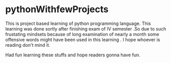 # pythonWithfewProjects
This is project based learning of python programming language. This learning was done sortly after finishing exam of IV semester  .So due to such frustating mindsets because of long examination of nearly a month some offensive words might have been used in this learning . I hope whoever is reading don't mind it.

Had fun learning these stuffs and hope readers gonna have fun.
